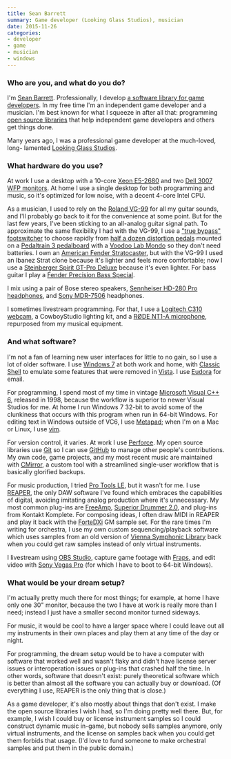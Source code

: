 ```yaml
---
title: Sean Barrett
summary: Game developer (Looking Glass Studios), musician
date: 2015-11-26
categories:
- developer
- game
- musician
- windows
---
```


### Who are you, and what do you do?

I'm [Sean Barrett](http://nothings.org/ "Sean's website."). Professionally, I develop [a software library for game developers][iggy]. In my free time I'm an independent game developer and a musician. I'm best known for what I squeeze in after all that: programming [open source libraries][stb] that help independent game developers and others get things done.

Many years ago, I was a professional game developer at the much-loved, long- lamented [Looking Glass Studios](https://en.wikipedia.org/wiki/Looking_Glass_Studios "The Wikipedia entry for Looking Glass Studios.").

### What hardware do you use?

At work I use a desktop with a 10-core [Xeon E5-2680][xeon-e5-2680] and two [Dell 3007 WFP monitors][3007wfp]. At home I use a single desktop for both programming and music, so it's optimized for low noise, with a decent 4-core Intel CPU.

As a musician, I used to rely on the [Roland VG-99][vg-99] for all my guitar sounds, and I'll probably go back to it for the convenience at some point. But for the last few years, I've been sticking to an all-analog guitar signal path. To approximate the same flexibility I had with the VG-99, I use a ["true bypass" footswitcher][7-looper-strip] to choose rapidly from [half a dozen distortion pedals](https://twitter.com/nothings/status/611319040695349248 "Sean's Twitter photo of his pedals.") mounted on a [Pedaltrain 3 pedalboard][pedaltrain-3] with a [Voodoo Lab Mondo][mondo] so they don't need batteries. I own an [American Fender Stratocaster][stratocaster], but with the VG-99 I used an Ibanez Strat clone because it's lighter and feels more comfortable; now I use a [Steinberger Spirit GT-Pro Deluxe][gt-pro-deluxe] because it's even lighter. For bass guitar I play a [Fender Precision Bass Special][precision-bass-special].

I mix using a pair of Bose stereo speakers, [Sennheiser HD-280 Pro headphones][hd-280-pro], and [Sony MDR-7506][mdr-7506] headphones.

I sometimes livestream programming. For that, I use a [Logitech C310 webcam][hd-webcam-c310], a CowboyStudio lighting kit, and a [RØDE NT1-A microphone][nt1-a], repurposed from my musical equipment.

### And what software?

I'm not a fan of learning new user interfaces for little to no gain, so I use a lot of older software. I use [Windows 7][windows-7] at both work and home, with [Classic Shell][classic-shell] to emulate some features that were removed in [Vista][windows-vista]. I use [Eudora][] for email.

For programming, I spend most of my time in vintage [Microsoft Visual C++ 6][visual-c-plusplus], released in 1998, because the workflow is superior to newer Visual Studios for me. At home I run Windows 7 32-bit to avoid some of the clunkiness that occurs with this program when run in 64-bit Windows. For editing text in Windows outside of VC6, I use [Metapad][]; when I'm on a Mac or Linux, I use [vim][].

For version control, it varies. At work I use [Perforce][]. My open source libraries use [Git][] so I can use [GitHub][] to manage other people's contributions. My own code, game projects, and my most recent music are maintained with [CMirror][], a custom tool with a streamlined single-user workflow that is basically glorified backups.

For music production, I tried [Pro Tools LE][pro-tools-le], but it wasn't for me. I use [REAPER][], the only DAW software I've found which embraces the capabilities of digital, avoiding imitating analog production where it's unnecessary. My most common plug-ins are [FreeAmp][], [Superior Drummer 2.0][superior-drummer], and plug-ins from Kontakt Komplete. For composing ideas, I often draw MIDI in REAPER and play it back with the [ForteDXi][coyote-fortedxi] GM sample set. For the rare times I'm writing for orchestra, I use my own custom sequencing/playback software which uses samples from an old version of [Vienna Symphonic Library][symphonic-cube] back when you could get raw samples instead of only virtual instruments.

I livestream using [OBS Studio][obs-studio], capture game footage with [Fraps][], and edit video with [Sony Vegas Pro][vegas-pro] (for which I have to boot to 64-bit Windows).

### What would be your dream setup?

I'm actually pretty much there for most things; for example, at home I have only one 30" monitor, because the two I have at work is really more than I need; instead I just have a smaller second monitor turned sideways.

For music, it would be cool to have a larger space where I could leave out all my instruments in their own places and play them at any time of the day or night.

For programming, the dream setup would be to have a computer with software that worked well and wasn't flaky and didn't have license server issues or interoperation issues or plug-ins that crashed half the time. In other words, software that doesn't exist: purely theoretical software which is better than almost all the software you can actually buy or download. (Of everything I use, REAPER is the only thing that is close.)

As a game developer, it's also mostly about things that don't exist. I make the open source libraries I wish I had, so I'm doing pretty well there. But, for example, I wish I could buy or license instrument samples so I could construct dynamic music in-game, but nobody sells samples anymore, only virtual instruments, and the license on samples back when you could get them forbids that usage. (I'd love to fund someone to make orchestral samples and put them in the public domain.)

[3007wfp]: https://www.amazon.com/Dell-3007WFP-HC-30-Inch-Widescreen-Monitor/dp/B001AO2QLG "Dell's 30 inch widescreen LCD monitor."
[7-looper-strip]: https://www.loop-master.com/looper-strip-p-138.html "A loop pedal switcher."
[classic-shell]: http://www.classicshell.net/ "A tool for customising Windows."
[cmirror]: http://web.archive.org/web/20150919110338/http://mollyrocket.com:80/729 "Backup software for Windows."
[coyote-fortedxi]: https://www.pgmusic.com/coyotefortedxi.htm "An audio sampler plugin for DirectX."
[eudora]: https://en.wikipedia.org/wiki/Eudora_(e-mail_client) "A popular old email client."
[fraps]: http://www.fraps.com/ "Screen capturing software for Windows."
[freeamp]: https://rekkerd.org/fretted-synth/ "A guitar effects plugin."
[git]: https://git-scm.com/ "A version control system."
[github]: https://github.com/ "A Git code repository service."
[gt-pro-deluxe]: http://www.steinberger.com/GTPRODLX.html "An electric guitar."
[hd-280-pro]: https://www.amazon.com/Sennheiser-HD-280-Pro-Headphones/dp/B000065BPB "Closed stereo headphones."
[hd-webcam-c310]: https://www.logitech.com/en-us/product/hd-webcam-c310 "A webcam."
[iggy]: http://www.radgametools.com/iggy.htm "A developer tool for making game interfaces."
[mdr-7506]: https://www.amazon.com/Sony-MDR7506-Professional-Diaphragm-Headphone/dp/B000AJIF4E "Studio-quality headphones."
[metapad]: https://liquidninja.com/metapad/ "A text editor for Windows."
[mondo]: http://www.voodoolab.com/pedalpower_mondo.htm "A power supply for multiple guitar pedals."
[nt1-a]: http://www.rode.com/microphones/nt1-_a "A microphone."
[obs-studio]: https://obsproject.com/ "Video recording and streaming software."
[pedaltrain-3]: http://www.pedaltrain.com/pedaltrain-3/ "A rack for guitar pedals."
[perforce]: https://www.perforce.com/ "A software configuration and deploy suite."
[precision-bass-special]: https://en.wikipedia.org/wiki/Fender_Precision_Bass "A bass guitar."
[pro-tools-le]: https://en.wikipedia.org/wiki/Pro_Tools#Pro_Tools_LE_systems "Music creation software."
[reaper]: https://www.reaper.fm/ "A software digital audio workstation."
[stb]: https://github.com/nothings/stb "A collection of handy C/C++ libraries."
[stratocaster]: https://en.wikipedia.org/wiki/Fender_Stratocaster "An electric guitar."
[superior-drummer]: https://en.wikipedia.org/wiki/Superior_drummer_2.0 "A drum sampler."
[symphonic-cube]: https://vsl.co.at/en/Instruments/Symphonic_Cube "A collection of symphonic samples."
[vegas-pro]: https://en.wikipedia.org/wiki/Sony_Vegas_Pro "A non-linear video editing suite."
[vg-99]: http://www.rolandus.com/products/vg-99/ "A guitar modelling device."
[vim]: https://www.vim.org/ "A command-line text editor."
[visual-c-plusplus]: https://msdn.microsoft.com/en-us/library/aa187916.aspx "An IDE for Windows software development."
[windows-7]: https://en.wikipedia.org/wiki/Windows_7 "An operating system."
[windows-vista]: https://en.wikipedia.org/wiki/Windows_Vista "A desktop operating system."
[xeon-e5-2680]: https://ark.intel.com/products/64583/Intel-Xeon-Processor-E5-2680-20M-Cache-2_70-GHz-8_00-GTs-Intel-QPI "A CPU."
